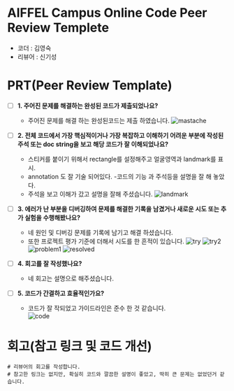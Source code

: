 # AIFFEL Campus Online Code Peer Review Templete
- 코더 : 김영숙
- 리뷰어 : 신기성


# PRT(Peer Review Template)
- [ ]  **1. 주어진 문제를 해결하는 완성된 코드가 제출되었나요?**
    - 주어진 문제를 해결 하는 완성된코드는 제출 하였습니다. 
       ![mastache](./images/mastache.png)
    
- [ ]  **2. 전체 코드에서 가장 핵심적이거나 가장 복잡하고 이해하기 어려운 부분에 작성된 
주석 또는 doc string을 보고 해당 코드가 잘 이해되었나요?**
    - 스티커를 붙이기 위해서 rectangle를 설정해주고 얼굴영역과 landmark를 표시.
    - annotation 도 잘 기술 되어있다. 
    -코드의 기능 과 주석등을 설명을 잘 해 놓았다. 
    - 주석을 보고 이해가 갔고 설명을 잘해 주셨습니다.
       ![landmark](./images/landmark.png) 
        
- [ ]  **3. 에러가 난 부분을 디버깅하여 문제를 해결한 기록을 남겼거나
새로운 시도 또는 추가 실험을 수행해봤나요?**
    - 네 원인 및 디버깅 문제를 기록에 남기고 해결 하셨습니다. 
    - 또한 프로젝트 평가 기준에 더해서 시도를 한 흔적이 있습니다. 
       ![try](./images/try.png)
       ![try2](./images/try2.png)
       ![problem1](./images/problem1.png)
       ![resolved](./images/resolved.png)
        
- [ ]  **4. 회고를 잘 작성했나요?**
    - 네 회고는 설명으로 해주셨습니다.

- [ ]  **5. 코드가 간결하고 효율적인가요?**
    - 코드가 잘 작되었고 가이드라인은 준수 한 것 같습니다.  
        ![code](./images/code.png)


# 회고(참고 링크 및 코드 개선)
```
# 리뷰어의 회고를 작성합니다.
# 참고한 링크는 없지만, 확실히 코드와 깔끔한 설명이 좋았고, 딱히 큰 문제는 없었던거 같습니다. 
```

